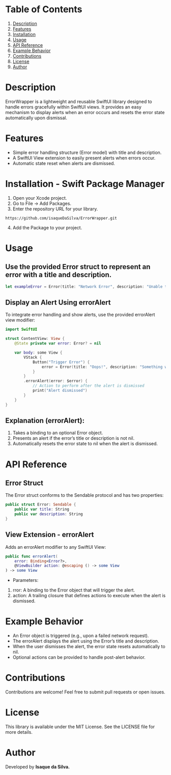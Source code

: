 # Table of Contents
1. [Description](#description)
2. [Features](#features)
3. [Installation](#installation-swift-Package-manager)
4. [Usage](#usage)
5. [API Reference](#api-reference)
6. [Example Behavior](#example-behavior)
7. [Contributions](#contributions)
8. [License](#license)
9. [Author](#author)

# Description
ErrorWrapper is a lightweight and reusable SwiftUI library designed to handle errors gracefully within SwiftUI views. It provides an easy mechanism to display alerts when an error occurs and resets the error state automatically upon dismissal.

# Features
- Simple error handling structure (Error model) with title and description.
- A SwiftUI View extension to easily present alerts when errors occur.
- Automatic state reset when alerts are dismissed.

# Installation - Swift Package Manager
1. Open your Xcode project.
2. Go to File → Add Packages.
3. Enter the repository URL for your library.
```
https://github.com/isaqueDaSilva/ErrorWrapper.git
```
4. Add the Package to your project.

# Usage

## Use the provided Error struct to represent an error with a title and description.

``` swift
let exampleError = Error(title: "Network Error", description: "Unable to connect to the server.")
```

## Display an Alert Using errorAlert

To integrate error handling and show alerts, use the provided errorAlert view modifier:

``` swift
import SwiftUI

struct ContentView: View {
    @State private var error: Error? = nil

    var body: some View {
        VStack {
            Button("Trigger Error") {
                error = Error(title: "Oops!", description: "Something went wrong.")
            }
        }
        .errorAlert(error: $error) {
            // Action to perform after the alert is dismissed
            print("Alert dismissed")
        }
    }
}
```

## Explanation (errorAlert):
1. Takes a binding to an optional Error object.
2. Presents an alert if the error’s title or description is not nil.
3. Automatically resets the error state to nil when the alert is dismissed.

# API Reference

## Error Struct

The Error struct conforms to the Sendable protocol and has two properties:

``` swift
public struct Error: Sendable {
    public var title: String
    public var description: String
}
```

## View Extension - errorAlert

Adds an errorAlert modifier to any SwiftUI View:

``` swift
public func errorAlert(
    error: Binding<Error?>,
    @ViewBuilder action: @escaping () -> some View
) -> some View
```
- Parameters:
1. rror: A binding to the Error object that will trigger the alert.
2. action: A trailing closure that defines actions to execute when the alert is dismissed.

# Example Behavior
- An Error object is triggered (e.g., upon a failed network request).
- The errorAlert displays the alert using the Error’s title and description.
- When the user dismisses the alert, the error state resets automatically to nil.
- Optional actions can be provided to handle post-alert behavior.

# Contributions

Contributions are welcome! Feel free to submit pull requests or open issues.

# License

This library is available under the MIT License. See the LICENSE file for more details.

# Author

Developed by **Isaque da Silva.**
